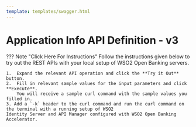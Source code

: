 ```yaml
---
template: templates/swagger.html
---
```

# Application Info API Definition - v3


??? Note "Click Here For Instructions"
    Follow the instructions given below to try out the REST APIs with your local setup of WSO2 Open Banking servers.

    1.  Expand the relevant API operation and click the **Try it Out** button.
    2.  Fill in relevant sample values for the input parameters and click **Execute**.
        You will receive a sample curl command with the sample values you filled in.
    3. Add a `-k` header to the curl command and run the curl command on the terminal with a running setup of WSO2 
    Identity Server and API Manager configured with WSO2 Open Banking Accelerator.

<div id="swagger-ui"></div>
<script src="../../assets/lib/swagger/swagger-ui-bundle.js"> </script>
<script src="../../assets/lib/swagger/swagger-ui-standalone-preset.js"> </script>
<script>
window.onload = function() {
  // Begin Swagger UI call region
  const ui = SwaggerUIBundle({
    url: "https://raw.githubusercontent.com/wso2/docs-open-banking/master/en/tools/internal-swaggers/application-info-300.yaml",
    dom_id: '#swagger-ui',
    deepLinking: true,
    validatorUrl: null,
    presets: [
      SwaggerUIBundle.presets.apis,
      SwaggerUIStandalonePreset
    ],
    plugins: [
      SwaggerUIBundle.plugins.DownloadUrl
    ],
    layout: "StandaloneLayout"
  })
  // End Swagger UI call region

  window.ui = ui
}
</script>

<!--[![Run in Postman](https://run.pstmn.io/button.svg)](https://app.getpostman.com/run-collection/112cf1de37658c1b09d5)-->
